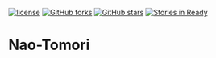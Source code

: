 [![license](https://img.shields.io/github/license/mashape/apistatus.svg)]()
[![GitHub forks](https://img.shields.io/github/forks/badges/shields.svg?style=social&label=Fork&style=flat-square)]()
[![GitHub stars](https://img.shields.io/github/stars/badges/shields.svg?style=social&label=Star&style=flat-square)]()
[![Stories in Ready](https://badge.waffle.io/iSm1le/Nao-Tomori.png?label=ready&title=Ready&style=flat-square)](https://waffle.io/iSm1le/Nao-Tomori)
# Nao-Tomori
